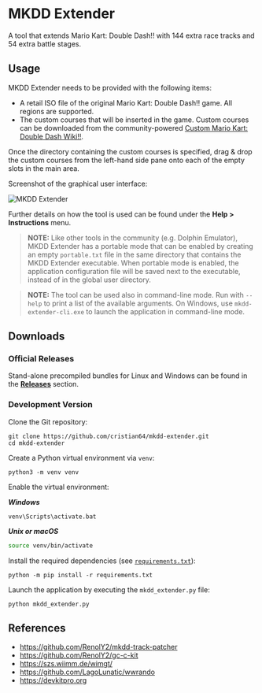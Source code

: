 # MKDD Extender

A tool that extends Mario Kart: Double Dash!! with 144 extra race tracks and 54 extra battle stages.

## Usage

MKDD Extender needs to be provided with the following items:

- A retail ISO file of the original Mario Kart: Double Dash!! game. All regions are supported.
- The custom courses that will be inserted in the game. Custom courses can be downloaded from the
  community-powered [Custom Mario Kart: Double Dash Wiki!!](https://mkdd.org).

Once the directory containing the custom courses is specified, drag & drop the custom courses from
the left-hand side pane onto each of the empty slots in the main area.

Screenshot of the graphical user interface:

![MKDD Extender](https://user-images.githubusercontent.com/1853278/178599784-8b3c92c4-46bc-4794-9742-1ef4ae35455b.png)

Further details on how the tool is used can be found under the **Help > Instructions** menu.

> **NOTE:** Like other tools in the community (e.g. Dolphin Emulator), MKDD Extender has a portable
mode that can be enabled by creating an empty `portable.txt` file in the same directory that
contains the MKDD Extender executable. When portable mode is enabled, the application configuration
file will be saved next to the executable, instead of in the global user directory.

> **NOTE:** The tool can be used also in command-line mode. Run with `--help` to print a list of the
available arguments. On Windows, use `mkdd-extender-cli.exe` to launch the application in
command-line mode.

## Downloads

### Official Releases

Stand-alone precompiled bundles for Linux and Windows can be found in the
[**Releases**](https://github.com/cristian64/mkdd-extender/releases) section.

### Development Version

Clone the Git repository:

```shell
git clone https://github.com/cristian64/mkdd-extender.git
cd mkdd-extender
```

Create a Python virtual environment via `venv`:

```shell
python3 -m venv venv
```

Enable the virtual environment:

_**Windows**_
```batch
venv\Scripts\activate.bat
```

_**Unix or macOS**_
```bash
source venv/bin/activate
```

Install the required dependencies (see [`requirements.txt`](requirements.txt)):

```shell
python -m pip install -r requirements.txt
```

Launch the application by executing the `mkdd_extender.py` file:

```shell
python mkdd_extender.py
```

## References

- https://github.com/RenolY2/mkdd-track-patcher
- https://github.com/RenolY2/gc-c-kit
- https://szs.wiimm.de/wimgt/
- https://github.com/LagoLunatic/wwrando
- https://devkitpro.org
